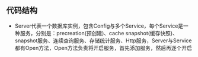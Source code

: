 ## 代码结构
* Server代表一个数据库实例，包含Config与多个Service，每个Service是一种服务，分别是：precreation(预创建)、cache snapshot(缓存快照)、snapshot服务、连续查询服务、存储统计服务、Http服务，Server与Service都有Open方法，Open方法负责将开启服务，首先添加服务，然后再逐个开启
